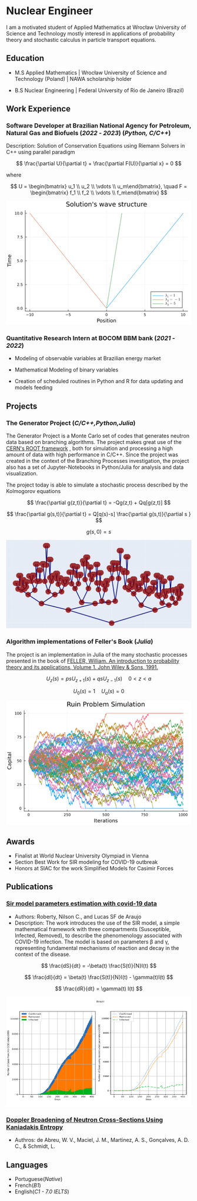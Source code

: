 <script type="text/javascript" async
    src="https://cdnjs.cloudflare.com/ajax/libs/mathjax/2.7.7/MathJax.js?config=TeX-MML-AM_CHTML">
</script>

<script type="text/javascript" async
    src="mathjax_config.js">
</script>

# Nuclear Engineer

I am a motivated student of Applied Mathematics at Wrocław University of Science and Technology mostly interesd in applications of probability theory and stochastic calculus in particle transport equations.

## Education

- M.S Applied Mathematics | Wrocław University of Science and Technology (Poland) | NAWA scholarship holder

- B.S Nuclear Engineering | Federal University of Rio de Janeiro (Brazil)

## Work Experience

### Software Developer at Brazilian National Agency for Petroleum, Natural Gas and Biofuels (_2022_ - _2023_) (_Python,_ _C/C++_)

Description: Solution of Conservation Equations using Riemann Solvers in C++ using parallel paradigm

$$ 
\frac{\partial U}{\partial t} + \frac{\partial F(U)}{\partial x} = 0 
$$

where 

$$ 
U = \begin{bmatrix} u_1 \\ u_2 \\ \vdots \\ u_m\end{bmatrix}, \quad F = \begin{bmatrix} f_1 \\ f_2 \\ \vdots \\ f_m\end{bmatrix} 
$$

![Shock Wave](/fig/shock_wave.svg)


### Quantitative Research Intern at BOCOM BBM bank (_2021_ - _2022_)

- Modeling of observable variables at Brazilian energy market

- Mathematical Modeling of binary variables

- Creation of scheduled routines in Python and R for data updating and models feeding 


## Projects

### The Generator Project (_C/C++,Python,Julia_)

The Generator Project is a Monte Carlo set of codes that generates neutron data based on branching algorithms. The project makes great use of the [CERN's ROOT framework](https://root.cern.ch/) , both for simulation and processing a high amount of data with high performance in C/C++. Since the project was created in the context of the Branching Processes investigation, the project also has a set of Jupyter-Notebooks in Python/Julia for analysis and data visualization.


The project today is able to simulate a stochastic process described by the Kolmogorov equations

$$ \frac{\partial g(z,t)}{\partial t} = -Qg(z,t) + Qq[g(z,t)] $$

$$ \frac{\partial g(s,t)}{\partial t} = Q[q(s)-s] \frac{\partial g(s,t)}{\partial s } $$

$$ g(s,0) = s $$

![BranchingTree](/fig/branching_tree.jpeg)

### Algorithm implementations of Feller's Book (*Julia*)

The project is an implementation in Julia of the many stochastic processes presented in the book of [FELLER, William. An introduction to probability theory and its applications, Volume 1. John Wiley & Sons, 1991.]()

$$U_z(s) = psU_{z+1}(s) + qsU_{z-1}(s) \quad 0 < z < a$$

$$ U_0(s) = 1 \quad U_a(s) = 0 $$

![RuinProblem](/fig/RuinProblem.png)

## Awards

 - Finalist at World Nuclear University Olympiad in Vienna
 - Section Best Work for SIR modeling for COVID-19 outbreak
 - Honors at SIAC for the work Simplified Models for Casimir Forces

## Publications

### [Sir model parameters estimation with covid-19 data](https://www.researchgate.net/profile/Nilson-Roberty/publication/351308624_SIR_Model_Parameters_Estimation_with_COVID-19_Data/links/6091396192851c490fb6bb5f/SIR-Model-Parameters-Estimation-with-COVID-19-Data.pdf)

- Authors: Roberty, Nilson C., and Lucas SF de Araujo
- Description: The work  introduces the use of the SIR model, a simple mathematical framework with three compartments (Susceptible, Infected, Removed), to describe the phenomenology associated with COVID-19 infection. The model is based on parameters β and γ, representing fundamental mechanisms of reaction and decay in the context of the disease.

$$ \frac{dS}{dt} = -\beta(t) \frac{S(t)}{N}I(t) $$

$$ \frac{dI}{dt} = \beta(t) \frac{S(t)}{N}I(t) - \gamma(t)I(t) $$

$$ \frac{dR}{dt} = \gamma(t) I(t) $$

![](/fig/SIR.png)

### [Doppler Broadening of Neutron Cross-Sections Using Kaniadakis Entropy](https://www.mdpi.com/1099-4300/24/10/1437)

- Authros: de Abreu, W. V., Maciel, J. M., Martinez, A. S., Gonçalves, A. D. C., & Schmidt, L.

## Languages

 - Portuguese(_Native_)
 - French(_B1_)
 - English(_C1 - 7.0 IELTS_)
